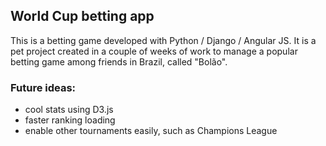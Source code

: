 ## World Cup betting app

This is a betting game developed with Python / Django / Angular JS.
It is a pet project created in a couple of weeks of work
to manage a popular betting game among friends in Brazil, called "Bolão".

### Future ideas:
- cool stats using D3.js
- faster ranking loading
- enable other tournaments easily, such as Champions League



